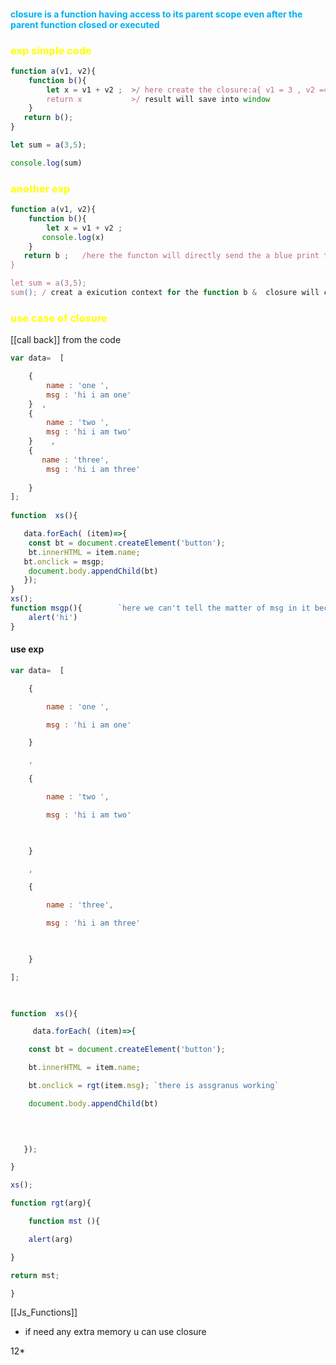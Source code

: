 #### <span style="color:#00b0f0">closure  is a function having access to its parent scope even after the parent function closed or executed</span>
### <span style="color:#ffff00">exp simple code</span>
```js
function a(v1, v2){
    function b(){
        let x = v1 + v2 ;  >/ here create the closure:a{ v1 = 3 , v2 =4}
        return x           >/ result will save into window 
    }
   return b();
}

let sum = a(3,5);

console.log(sum)
```

### <span style="color:#ffff00">another exp </span>

```js
function a(v1, v2){
    function b(){
        let x = v1 + v2 ;
       console.log(x) 
    }
   return b ;   /here the functon will directly send the a blue print to the sum ver
}

let sum = a(3,5);
sum(); / creat a exicution context for the function b &  closure will create and v1= 3 v2 = 5 

```


### <span style="color:#ffff00"> use case of closure </span>
 [[call back]]  from the code
 ```js
 var data=  [

    {
        name : 'one ',
        msg : 'hi i am one'
    }  ,
    {
        name : 'two ',
        msg : 'hi i am two' 
    }    ,
    {
       name : 'three',
        msg : 'hi i am three'
  
    }
];
  
function  xs(){

   data.forEach( (item)=>{
    const bt = document.createElement('button');
    bt.innerHTML = item.name;
    bt.onclick = msgp;
    document.body.appendChild(bt)
   });
}
xs();
function msgp(){        `here we can't tell the matter of msg in it becorse it is call back ( in call can,t pass the DATA ⤴ arrgument  )`
    alert('hi')
}
```

#### use exp 
```js
var data=  [

    {

        name : 'one ',

        msg : 'hi i am one'

    }

    ,

    {

        name : 'two ',

        msg : 'hi i am two'

  

    }

    ,

    {

        name : 'three',

        msg : 'hi i am three'

  

    }

];

  

function  xs(){

     data.forEach( (item)=>{

    const bt = document.createElement('button');

    bt.innerHTML = item.name;

    bt.onclick = rgt(item.msg); `there is assgranus working`  

    document.body.appendChild(bt)

  
  

   });

}

xs();

function rgt(arg){

    function mst (){

    alert(arg)

}

return mst;

}

```
[[Js_Functions]]

- if need any extra memory u can use closure 














12*